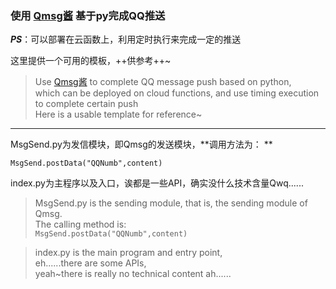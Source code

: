 ### 使用 [Qmsg酱](https://qmsg.zendee.cn/) 基于py完成QQ推送 

***PS***：可以部署在云函数上，利用定时执行来完成一定的推送  

这里提供一个可用的模板，++供参考++~  

> Use [Qmsg酱](https://qmsg.zendee.cn/) to complete QQ message push based on python,   
which can be deployed on cloud functions, 
and use timing execution to complete certain push  
Here is a usable template for reference~ 

- - -
MsgSend.py为发信模块，即Qmsg的发送模块，**调用方法为：  **

` MsgSend.postData("QQNumb",content) `  

index.py为主程序以及入口，诶都是一些API，确实没什么技术含量Qwq......

> MsgSend.py is the sending module, that is, the sending module of Qmsg.   
The calling method is:  
`MsgSend.postData("QQNumb",content)`  

> index.py is the main program and entry point,   
eh......there are some APIs,  
yeah~there is really no technical content ah...... 
